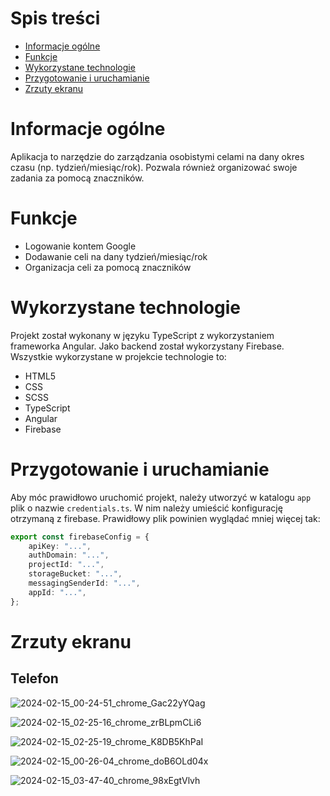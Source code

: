 # Spis treści

- [Informacje ogólne](#informacje-ogólne)
- [Funkcje](#funkcje)
- [Wykorzystane technologie](#wykorzystane-technologie)
- [Przygotowanie i uruchamianie](#przygotowanie-i-uruchamianie)
- [Zrzuty ekranu](#zrzuty-ekranu)

# Informacje ogólne

Aplikacja to narzędzie do zarządzania osobistymi celami na dany okres czasu (np. tydzień/miesiąc/rok). Pozwala również organizować swoje zadania za pomocą znaczników.

# Funkcje

- Logowanie kontem Google
- Dodawanie celi na dany tydzień/miesiąc/rok
- Organizacja celi za pomocą znaczników

# Wykorzystane technologie

Projekt został wykonany w języku TypeScript z wykorzystaniem frameworka Angular. Jako backend został wykorzystany Firebase. Wszystkie wykorzystane w projekcie technologie to:
- HTML5
- CSS
- SCSS
- TypeScript
- Angular
- Firebase

# Przygotowanie i uruchamianie

Aby móc prawidłowo uruchomić projekt, należy utworzyć w katalogu ```app``` plik o nazwie ```credentials.ts```. W nim należy umieścić konfigurację otrzymaną z firebase. Prawidłowy plik powinien wyglądać mniej więcej tak:

```typescript
export const firebaseConfig = {
    apiKey: "...",
    authDomain: "...",
    projectId: "...",
    storageBucket: "...",
    messagingSenderId: "...",
    appId: "...",
};
```

# Zrzuty ekranu

## Telefon

![2024-02-15_00-24-51_chrome_Gac22yYQag](https://github.com/RadCraftplay/tpf/assets/6819852/cc6aa18b-716f-437d-a75e-55d44d44cc1a)

![2024-02-15_02-25-16_chrome_zrBLpmCLi6](https://github.com/RadCraftplay/tpf/assets/6819852/4f4ca753-8b5d-42b1-82c9-4d5dc657228c)

![2024-02-15_02-25-19_chrome_K8DB5KhPaI](https://github.com/RadCraftplay/tpf/assets/6819852/1879159a-830d-4186-a90e-21a6fd42481e)

![2024-02-15_00-26-04_chrome_doB6OLd04x](https://github.com/RadCraftplay/tpf/assets/6819852/989f4d08-71d0-47d3-b044-cb2900ae281f)

![2024-02-15_03-47-40_chrome_98xEgtVlvh](https://github.com/RadCraftplay/tpf/assets/6819852/631de165-a489-4d4b-8e0d-c33e642fd97e)

